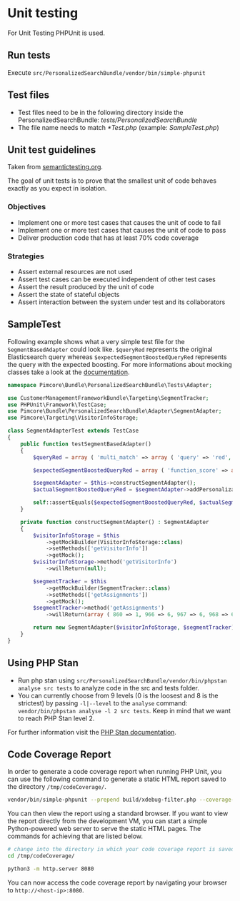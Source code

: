 # Unit testing
For Unit Testing PHPUnit is used.

## Run tests
Execute `src/PersonalizedSearchBundle/vendor/bin/simple-phpunit`

## Test files
- Test files need to be in the following directory inside the PersonalizedSearchBundle: _tests/PersonalizedSearchBundle_
- The file name needs to match _*Test.php_ (example: _SampleTest.php_)

## Unit test guidelines
Taken from [semantictesting.org](https://semantictesting.org/).

The goal of unit tests is to prove that the smallest unit of code behaves exactly as you expect in isolation.

### Objectives
- Implement one or more test cases that causes the unit of code to fail
- Implement one or more test cases that causes the unit of code to pass
- Deliver production code that has at least 70% code coverage

### Strategies
- Assert external resources are not used
- Assert test cases can be executed independent of other test cases
- Assert the result produced by the unit of code
- Assert the state of stateful objects
- Assert interaction between the system under test and its collaborators

## SampleTest
Following example shows what a very simple test file for the `SegmentBasedAdapter` could look like. `$queryRed` represents the original Elasticsearch query whereas `$expectedSegmentBoostedQueryRed` represents the query with the expected boosting. For more informations about mocking classes take a look at the [documentation](https://phpunit.readthedocs.io/en/9.1/test-doubles.html).
```php
namespace Pimcore\Bundle\PersonalizedSearchBundle\Tests\Adapter;

use CustomerManagementFrameworkBundle\Targeting\SegmentTracker;
use PHPUnit\Framework\TestCase;
use Pimcore\Bundle\PersonalizedSearchBundle\Adapter\SegmentAdapter;
use Pimcore\Targeting\VisitorInfoStorage;

class SegmentAdapterTest extends TestCase
{
    public function testSegmentBasedAdapter()
    {
        $queryRed = array ( 'multi_match' => array ( 'query' => 'red', 'type' => 'cross_fields', 'operator' => 'and', 'fields' => array ( 0 => 'attributes.name^4', 1 => 'attributes.name.analyzed', 2 => 'attributes.name.analyzed_ngram', 3 => 'attributes.manufacturer_name^3', 4 => 'attributes.manufacturer_name.analyzed', 5 => 'attributes.manufacturer_name.analyzed_ngram', 6 => 'attributes.color', 7 => 'attributes.carClass', ), ), );

        $expectedSegmentBoostedQueryRed = array ( 'function_score' => array ( 'query' => array ( 'multi_match' => array ( 'query' => 'red', 'type' => 'cross_fields', 'operator' => 'and', 'fields' => array ( 0 => 'attributes.name^4', 1 => 'attributes.name.analyzed', 2 => 'attributes.name.analyzed_ngram', 3 => 'attributes.manufacturer_name^3', 4 => 'attributes.manufacturer_name.analyzed', 5 => 'attributes.manufacturer_name.analyzed_ngram', 6 => 'attributes.color', 7 => 'attributes.carClass', ), ), ), 'functions' => array ( 0 => array ( 'filter' => array ( 'match' => array ( 'relations.segments' => 860, ), ), 'weight' => 1.0, ), 1 => array ( 'filter' => array ( 'match' => array ( 'relations.segments' => 966, ), ), 'weight' => 6.0, ), 2 => array ( 'filter' => array ( 'match' => array ( 'relations.segments' => 967, ), ), 'weight' => 6.0, ), 3 => array ( 'filter' => array ( 'match' => array ( 'relations.segments' => 968, ), ), 'weight' => 6.0, ), ), 'boost_mode' => 'multiply', ), );

        $segmentAdapter = $this->constructSegmentAdapter();
        $actualSegmentBoostedQueryRed = $segmentAdapter->addPersonalization($queryRed);

        self::assertEquals($expectedSegmentBoostedQueryRed, $actualSegmentBoostedQueryRed);
    }

    private function constructSegmentAdapter() : SegmentAdapter
    {
        $visitorInfoStorage = $this
            ->getMockBuilder(VisitorInfoStorage::class)
            ->setMethods(['getVisitorInfo'])
            ->getMock();
        $visitorInfoStorage->method('getVisitorInfo')
            ->willReturn(null);

        $segmentTracker = $this
            ->getMockBuilder(SegmentTracker::class)
            ->setMethods(['getAssignments'])
            ->getMock();
        $segmentTracker->method('getAssignments')
            ->willReturn(array ( 860 => 1, 966 => 6, 967 => 6, 968 => 6, ));

        return new SegmentAdapter($visitorInfoStorage, $segmentTracker);
    }
}
```

## Using PHP Stan
- Run php stan using `src/PersonalizedSearchBundle/vendor/bin/phpstan analyse src tests` to analyze code in the src and tests folder.
- You can currently choose from 9 levels (0 is the loosest and 8 is the strictest) by passing `-l|--level` to the `analyse` command: `vendor/bin/phpstan analyse -l 2 src tests`. Keep in mind that we want to reach PHP Stan level 2.

For further information visit the [PHP Stan documentation](https://phpstan.org/user-guide/command-line-usage).

## Code Coverage Report

In order to generate a code coverage report when running PHP Unit, you can use the following command to generate a static HTML report saved to the directory `/tmp/codeCoverage/`.

```bash
vendor/bin/simple-phpunit --prepend build/xdebug-filter.php --coverage-html /tmp/codeCoverage/
```

You can then view the report using a standard browser.
If you want to view the report directly from the development VM, you can start a simple Python-powered web server to serve the static HTML pages.
The commands for achieving that are listed below.

```bash
# change into the directory in which your code coverage report is saved in
cd /tmp/codeCoverage/

python3 -m http.server 8080
```

You can now access the code coverage report by navigating your browser to `http://<host-ip>:8080`.
